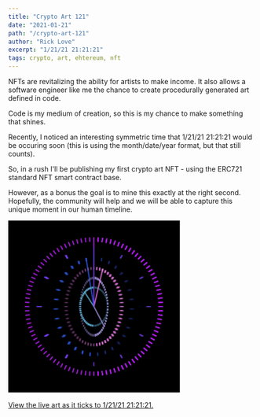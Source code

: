```yaml
---
title: "Crypto Art 121"
date: "2021-01-21"
path: "/crypto-art-121"
author: "Rick Love"
excerpt: "1/21/21 21:21:21"
tags: crypto, art, ehtereum, nft
---
```



NFTs are revitalizing the ability for artists to make income. It also allows a software engineer like me the chance to create procedurally generated art defined in code.

Code is my medium of creation, so this is my chance to make something that shines.

Recently, I noticed an interesting symmetric time that 1/21/21 21:21:21 would be occuring soon (this is using the month/date/year format, but that still counts).

So, in a rush I'll be publishing my first crypto art NFT - using the ERC721 standard NFT smart contract base.

However, as a bonus the goal is to mine this exactly at the right second. Hopefully, the community will help and we will be able to capture this unique moment in our human timeline.

[![Crypto Art 121](art-121.png)](/art)

[View the live art as it ticks to 1/21/21 21:21:21.](/art)

